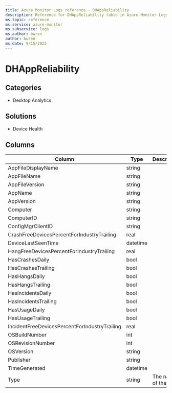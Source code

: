 ```yaml
---
title: Azure Monitor Logs reference - DHAppReliability
description: Reference for DHAppReliability table in Azure Monitor Logs.
ms.topic: reference
ms.service: azure-monitor
ms.subservice: logs
ms.author: bwren
author: bwren
ms.date: 9/15/2022
---
```


# DHAppReliability

 

## Categories

- Desktop Analytics
## Solutions

- Device Health




## Columns

| Column | Type | Description |
| --- | --- | --- |
| AppFileDisplayName | string |  |
| AppFileName | string |  |
| AppFileVersion | string |  |
| AppName | string |  |
| AppVersion | string |  |
| Computer | string |  |
| ComputerID | string |  |
| ConfigMgrClientID | string |  |
| CrashFreeDevicesPercentForIndustryTrailing | real |  |
| DeviceLastSeenTime | datetime |  |
| HangFreeDevicesPercentForIndustryTrailing | real |  |
| HasCrashesDaily | bool |  |
| HasCrashesTrailing | bool |  |
| HasHangsDaily | bool |  |
| HasHangsTrailing | bool |  |
| HasIncidentsDaily | bool |  |
| HasIncidentsTrailing | bool |  |
| HasUsageDaily | bool |  |
| HasUsageTrailing | bool |  |
| IncidentFreeDevicesPercentForIndustryTrailing | real |  |
| OSBuildNumber | int |  |
| OSRevisionNumber | int |  |
| OSVersion | string |  |
| Publisher | string |  |
| TimeGenerated | datetime |  |
| Type | string | The name of the table |
